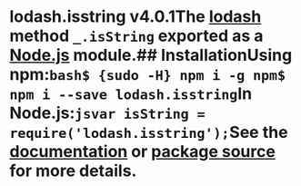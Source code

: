 # lodash.isstring v4.0.1The [lodash](https://lodash.com/) method `_.isString` exported as a [Node.js](https://nodejs.org/) module.## InstallationUsing npm:```bash$ {sudo -H} npm i -g npm$ npm i --save lodash.isstring```In Node.js:```jsvar isString = require('lodash.isstring');```See the [documentation](https://lodash.com/docs#isString) or [package source](https://github.com/lodash/lodash/blob/4.0.1-npm-packages/lodash.isstring) for more details.